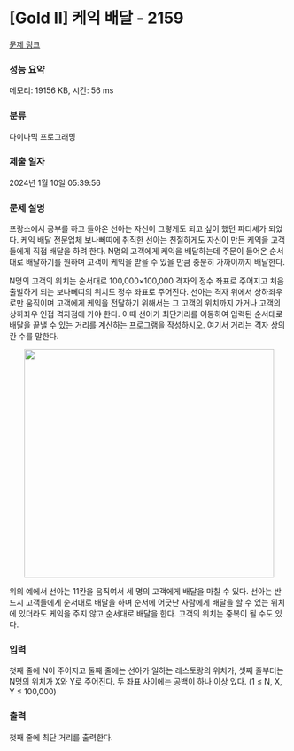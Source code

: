 # [Gold II] 케익 배달 - 2159 

[문제 링크](https://www.acmicpc.net/problem/2159) 

### 성능 요약

메모리: 19156 KB, 시간: 56 ms

### 분류

다이나믹 프로그래밍

### 제출 일자

2024년 1월 10일 05:39:56

### 문제 설명

<p>프랑스에서 공부를 하고 돌아온 선아는 자신이 그렇게도 되고 싶어 했던 파티셰가 되었다. 케익 배달 전문업체 보나뻬띠에 취직한 선아는 친절하게도 자신이 만든 케익을 고객들에게 직접 배달을 하려 한다. N명의 고객에게 케익을 배달하는데 주문이 들어온 순서대로 배달하기를 원하며 고객이 케익을 받을 수 있을 만큼 충분히 가까이까지 배달한다.</p>

<p>N명의 고객의 위치는 순서대로 100,000×100,000 격자의 정수 좌표로 주어지고 처음 출발하게 되는 보나뻬띠의 위치도 정수 좌표로 주어진다. 선아는 격자 위에서 상하좌우로만 움직이며 고객에게 케익을 전달하기 위해서는 그 고객의 위치까지 가거나 고객의 상하좌우 인접 격자점에 가야 한다. 이때 선아가 최단거리를 이동하여 입력된 순서대로 배달을 끝낼 수 있는 거리를 계산하는 프로그램을 작성하시오. 여기서 거리는 격자 상의 칸 수를 말한다.</p>

<p style="text-align: center;"><img alt="" height="413" src="https://www.acmicpc.net/JudgeOnline/upload/201008/ckae.PNG" width="451"></p>

<p>위의 예에서 선아는 11칸을 움직여서 세 명의 고객에게 배달을 마칠 수 있다. 선아는 반드시 고객들에게 순서대로 배달을 하며 순서에 어긋난 사람에게 배달을 할 수 있는 위치에 있더라도 케익을 주지 않고 순서대로 배달을 한다. 고객의 위치는 중복이 될 수도 있다.</p>

### 입력 

 <p>첫째 줄에 N이 주어지고 둘째 줄에는 선아가 일하는 레스토랑의 위치가, 셋째 줄부터는 N명의 위치가 X와 Y로 주어진다. 두 좌표 사이에는 공백이 하나 이상 있다. (1 ≤ N, X, Y ≤ 100,000)</p>

### 출력 

 <p>첫째 줄에 최단 거리를 출력한다.</p>

